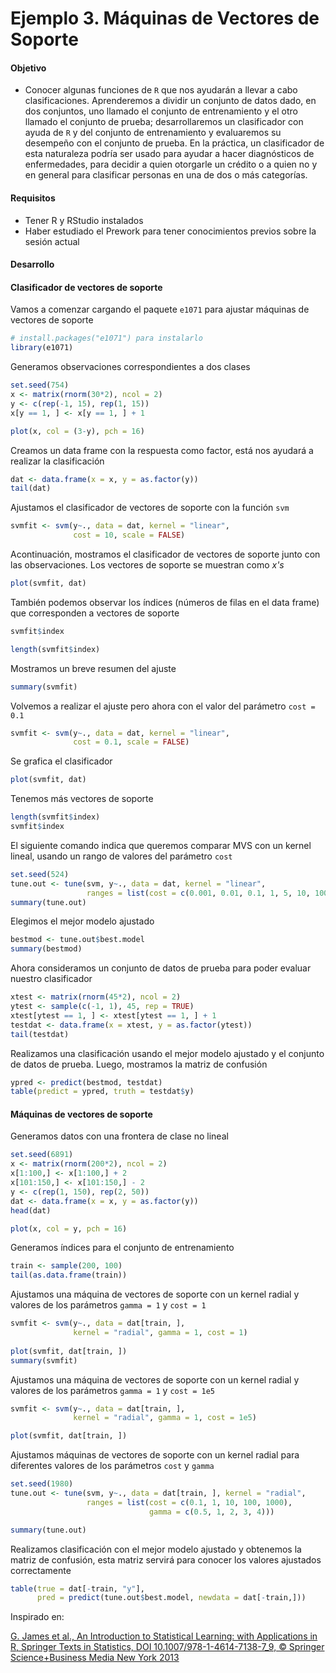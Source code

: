 # Ejemplo 3. Máquinas de Vectores de Soporte

#### Objetivo 

- Conocer algunas funciones de `R` que nos ayudarán a llevar a cabo clasificaciones. Aprenderemos a dividir un conjunto de datos dado, en dos conjuntos, uno llamado el conjunto de entrenamiento y el otro llamado el conjunto de prueba; desarrollaremos un clasificador con ayuda de `R` y del conjunto de entrenamiento y evaluaremos su desempeño con el conjunto de prueba. En la práctica, un clasificador de esta naturaleza podría ser usado para ayudar a hacer diagnósticos de enfermedades, para decidir a quien otorgarle un crédito o a quien no y en general para clasificar personas en una de dos o más categorías.

#### Requisitos

- Tener R y RStudio instalados
- Haber estudiado el Prework para tener conocimientos previos sobre la sesión actual

#### Desarrollo

#### Clasificador de vectores de soporte

Vamos a comenzar cargando el paquete `e1071` para ajustar máquinas de vectores de soporte

```R
# install.packages("e1071") para instalarlo
library(e1071) 
```

Generamos observaciones correspondientes a dos clases

```R
set.seed(754)
x <- matrix(rnorm(30*2), ncol = 2)
y <- c(rep(-1, 15), rep(1, 15))
x[y == 1, ] <- x[y == 1, ] + 1
```

```R
plot(x, col = (3-y), pch = 16)
```

Creamos un data frame con la respuesta como factor, está nos ayudará a realizar la clasificación

```R
dat <- data.frame(x = x, y = as.factor(y))
tail(dat)
```

Ajustamos el clasificador de vectores de soporte con la función `svm`

```R
svmfit <- svm(y~., data = dat, kernel = "linear", 
              cost = 10, scale = FALSE)
```

Acontinuación, mostramos el clasificador de vectores de soporte junto con las observaciones. Los vectores de soporte se muestran como *x's*

```R
plot(svmfit, dat)
```

También podemos observar los índices (números de filas en el data frame) que corresponden a vectores de soporte

```R
svmfit$index
```

```R
length(svmfit$index)
```

Mostramos un breve resumen del ajuste

```R
summary(svmfit)
```

Volvemos a realizar el ajuste pero ahora con el valor del parámetro `cost = 0.1`

```R
svmfit <- svm(y~., data = dat, kernel = "linear", 
              cost = 0.1, scale = FALSE)
```

Se grafica el clasificador
```R
plot(svmfit, dat)
```

Tenemos más vectores de soporte

```R
length(svmfit$index)
svmfit$index
```

El siguiente comando indica que queremos comparar MVS con un kernel lineal, usando un rango de valores del parámetro `cost`

```R
set.seed(524)
tune.out <- tune(svm, y~., data = dat, kernel = "linear", 
                 ranges = list(cost = c(0.001, 0.01, 0.1, 1, 5, 10, 100)))
summary(tune.out)
```

Elegimos el mejor modelo ajustado

```R
bestmod <- tune.out$best.model
summary(bestmod)
```

Ahora consideramos un conjunto de datos de prueba para poder evaluar nuestro clasificador

```R
xtest <- matrix(rnorm(45*2), ncol = 2)
ytest <- sample(c(-1, 1), 45, rep = TRUE)
xtest[ytest == 1, ] <- xtest[ytest == 1, ] + 1
testdat <- data.frame(x = xtest, y = as.factor(ytest))
tail(testdat)
```

Realizamos una clasificación usando el mejor modelo ajustado y el conjunto de datos de prueba. Luego, mostramos la matriz de confusión

```R
ypred <- predict(bestmod, testdat)
table(predict = ypred, truth = testdat$y)
```

#### Máquinas de vectores de soporte

Generamos datos con una frontera de clase no lineal

```R
set.seed(6891)
x <- matrix(rnorm(200*2), ncol = 2)
x[1:100,] <- x[1:100,] + 2
x[101:150,] <- x[101:150,] - 2
y <- c(rep(1, 150), rep(2, 50))
dat <- data.frame(x = x, y = as.factor(y))
head(dat)
```

```R
plot(x, col = y, pch = 16)
```

Generamos índices para el conjunto de entrenamiento

```R
train <- sample(200, 100)
tail(as.data.frame(train))
```

Ajustamos una máquina de vectores de soporte con un kernel radial y valores de los parámetros `gamma = 1` y `cost = 1`

```R
svmfit <- svm(y~., data = dat[train, ], 
              kernel = "radial", gamma = 1, cost = 1)
	      
plot(svmfit, dat[train, ])
summary(svmfit)
```

Ajustamos una máquina de vectores de soporte con un kernel radial y valores de los parámetros `gamma = 1` y `cost = 1e5`

```R
svmfit <- svm(y~., data = dat[train, ], 
              kernel = "radial", gamma = 1, cost = 1e5)
```

```R
plot(svmfit, dat[train, ])
```

Ajustamos máquinas de vectores de soporte con un kernel radial para diferentes valores de los parámetros `cost` y `gamma`

```R
set.seed(1980)
tune.out <- tune(svm, y~., data = dat[train, ], kernel = "radial", 
                 ranges = list(cost = c(0.1, 1, 10, 100, 1000), 
                               gamma = c(0.5, 1, 2, 3, 4)))
```

```R
summary(tune.out)
```

Realizamos clasificación con el mejor modelo ajustado y obtenemos la matriz de confusión, esta matriz servirá para conocer los valores ajustados correctamente

```R
table(true = dat[-train, "y"], 
      pred = predict(tune.out$best.model, newdata = dat[-train,]))
```

Inspirado en: 

[G. James et al., An Introduction to Statistical Learning: with Applications in R, Springer Texts in Statistics, DOI 10.1007/978-1-4614-7138-7_9, © Springer Science+Business Media New York 2013](http://faculty.marshall.usc.edu/gareth-james/ISL/)
